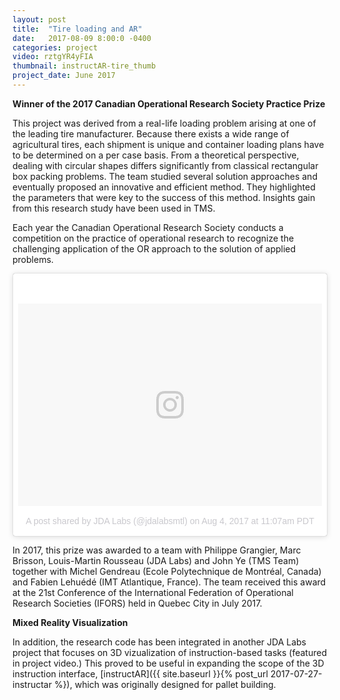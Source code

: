 ```yaml
---
layout: post
title:  "Tire loading and AR"
date:   2017-08-09 8:00:0 -0400
categories: project
video: rztgYR4yFIA
thumbnail: instructAR-tire_thumb
project_date: June 2017
---
```



**Winner of the 2017 Canadian Operational Research Society Practice Prize**

This project was derived from a real-life loading problem arising at one of the leading tire manufacturer. Because there exists a wide range of agricultural tires, each shipment is unique and container loading plans have to be determined on a per case basis. From a theoretical perspective, dealing with circular shapes differs significantly from classical rectangular box packing problems. The team studied several solution approaches and eventually proposed an innovative and efficient method. They highlighted the parameters that were key to the success of this method. Insights gain from this research study have been used in TMS.

Each year the Canadian Operational Research Society conducts a competition on the practice of operational research to recognize the challenging application of the OR approach to the solution of applied problems.

<blockquote class="instagram-media" data-instgrm-version="7" style=" background:#FFF; border:0; border-radius:3px; box-shadow:0 0 1px 0 rgba(0,0,0,0.5),0 1px 10px 0 rgba(0,0,0,0.15); margin: 1px; max-width:658px; padding:0; width:99.375%; width:-webkit-calc(100% - 2px); width:calc(100% - 2px);"><div style="padding:8px;"> <div style=" background:#F8F8F8; line-height:0; margin-top:40px; padding:33.33333333333333% 0; text-align:center; width:100%;"> <div style=" background:url(data:image/png;base64,iVBORw0KGgoAAAANSUhEUgAAACwAAAAsCAMAAAApWqozAAAABGdBTUEAALGPC/xhBQAAAAFzUkdCAK7OHOkAAAAMUExURczMzPf399fX1+bm5mzY9AMAAADiSURBVDjLvZXbEsMgCES5/P8/t9FuRVCRmU73JWlzosgSIIZURCjo/ad+EQJJB4Hv8BFt+IDpQoCx1wjOSBFhh2XssxEIYn3ulI/6MNReE07UIWJEv8UEOWDS88LY97kqyTliJKKtuYBbruAyVh5wOHiXmpi5we58Ek028czwyuQdLKPG1Bkb4NnM+VeAnfHqn1k4+GPT6uGQcvu2h2OVuIf/gWUFyy8OWEpdyZSa3aVCqpVoVvzZZ2VTnn2wU8qzVjDDetO90GSy9mVLqtgYSy231MxrY6I2gGqjrTY0L8fxCxfCBbhWrsYYAAAAAElFTkSuQmCC); display:block; height:44px; margin:0 auto -44px; position:relative; top:-22px; width:44px;"></div></div><p style=" color:#c9c8cd; font-family:Arial,sans-serif; font-size:14px; line-height:17px; margin-bottom:0; margin-top:8px; overflow:hidden; padding:8px 0 7px; text-align:center; text-overflow:ellipsis; white-space:nowrap;"><a href="https://www.instagram.com/p/BXYaCA8A5tv/" style=" color:#c9c8cd; font-family:Arial,sans-serif; font-size:14px; font-style:normal; font-weight:normal; line-height:17px; text-decoration:none;" target="_blank">A post shared by JDA Labs (@jdalabsmtl)</a> on <time style=" font-family:Arial,sans-serif; font-size:14px; line-height:17px;" datetime="2017-08-04T18:07:33+00:00">Aug 4, 2017 at 11:07am PDT</time></p></div></blockquote>
<script async defer src="//platform.instagram.com/en_US/embeds.js"></script>

In 2017, this prize was awarded to a team with Philippe Grangier, Marc Brisson, Louis-Martin Rousseau (JDA Labs) and John Ye (TMS Team) together with Michel Gendreau (Ecole Polytechnique de Montréal, Canada) and Fabien Lehuédé (IMT Atlantique, France). The team received this award at the 21st Conference of the International Federation of Operational Research Societies (IFORS) held in Quebec City in July 2017.



**Mixed Reality Visualization**

In addition, the research code has been integrated in another JDA Labs project that focuses on 3D vizualization of instruction-based tasks (featured in project video.) This proved to be useful in expanding the scope of the 3D instruction interface, [instructAR]({{ site.baseurl }}{% post_url 2017-07-27-instructar %}), which was originally designed for pallet building.
